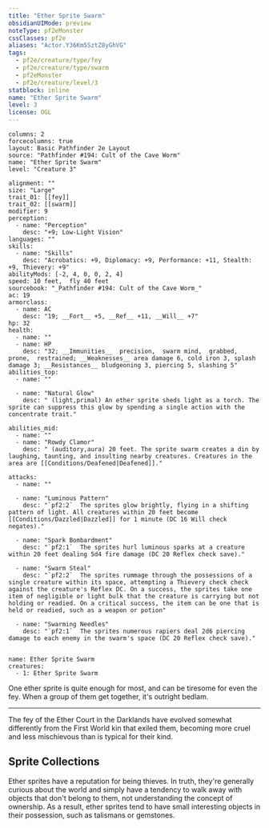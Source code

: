 ```yaml
---
title: "Ether Sprite Swarm"
obsidianUIMode: preview
noteType: pf2eMonster
cssClasses: pf2e
aliases: "Actor.Y36Km5SztZ8yGhVG" 
tags:
  - pf2e/creature/type/fey
  - pf2e/creature/type/swarm
  - pf2eMonster
  - pf2e/creature/level/3
statblock: inline
name: "Ether Sprite Swarm"
level: 3
license: OGL
---
```


```statblock
columns: 2
forcecolumns: true
layout: Basic Pathfinder 2e Layout
source: "Pathfinder #194: Cult of the Cave Worm"
name: "Ether Sprite Swarm"
level: "Creature 3"

alignment: ""
size: "Large"
trait_01: [[fey]]
trait_02: [[swarm]]
modifier: 9
perception:
  - name: "Perception"
    desc: "+9; Low-Light Vision"
languages: ""
skills:
  - name: "Skills"
    desc: "Acrobatics: +9, Diplomacy: +9, Performance: +11, Stealth: +9, Thievery: +9"
abilityMods: [-2, 4, 0, 0, 2, 4]
speed: 10 feet,  fly 40 feet
sourcebook: "_Pathfinder #194: Cult of the Cave Worm_"
ac: 19
armorclass:
  - name: AC
    desc: "19; __Fort__ +5, __Ref__ +11, __Will__ +7"
hp: 32
health:
  - name: ""
  - name: HP
    desc: "32; __Immunities__  precision,  swarm mind,  grabbed,  prone,  restrained; __Weaknesses__ area damage 6, cold iron 3, splash damage 3; __Resistances__ bludgeoning 3, piercing 5, slashing 5"
abilities_top:
  - name: ""

  - name: "Natural Glow"
    desc: " (light,primal) An ether sprite sheds light as a torch. The sprite can suppress this glow by spending a single action with the concentrate trait."

abilities_mid:
  - name: ""
  - name: "Rowdy Clamor"
    desc: " (auditory,aura) 20 feet. The sprite swarm creates a din by laughing, taunting, and insulting nearby creatures. Creatures in the area are [[Conditions/Deafened|Deafened]]."

attacks:
  - name: ""

  - name: "Luminous Pattern"
    desc: "`pf2:2`  The sprites glow brightly, flying in a shifting pattern of light. All creatures within 20 feet become [[Conditions/Dazzled|Dazzled]] for 1 minute (DC 16 Will check negates)."

  - name: "Spark Bombardment"
    desc: "`pf2:1`  The sprites hurl luminous sparks at a creature within 20 feet dealing 5d4 fire damage (DC 20 Reflex check save)."

  - name: "Swarm Steal"
    desc: "`pf2:2`  The sprites rummage through the possessions of a single creature within its space, attempting a Thievery check check against the creature's Reflex DC. On a success, the sprites take one item of negligible or light bulk that the creature is carrying but not holding or readied. On a critical success, the item can be one that is held or readied, such as a weapon or potion"

  - name: "Swarming Needles"
    desc: "`pf2:1`  The sprites numerous rapiers deal 2d6 piercing damage to each enemy in the swarm's space (DC 20 Reflex check save)."
 
```

```encounter-table
name: Ether Sprite Swarm
creatures:
  - 1: Ether Sprite Swarm
```



One ether sprite is quite enough for most, and can be tiresome for even the fey. When a group of them get together, it's outright bedlam.

* * *

The fey of the Ether Court in the Darklands have evolved somewhat differently from the First World kin that exiled them, becoming more cruel and less mischievous than is typical for their kind.

## Sprite Collections

Ether sprites have a reputation for being thieves. In truth, they're generally curious about the world and simply have a tendency to walk away with objects that don't belong to them, not understanding the concept of ownership. As a result, ether sprites tend to have small interesting objects in their possession, such as talismans or gemstones.
